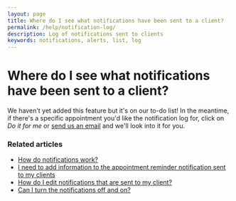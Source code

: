 ```yaml
---
layout: page
title: Where do I see what notifications have been sent to a client?
permalink: /help/notification-log/
description: Log of notifications sent to clients
keywords: notifications, alerts, list, log
---
```


# Where do I see what notifications have been sent to a client?

We haven't yet added this feature but it's on our to-do list! In the meantime, if there's a specific appointment you'd like the notification log for, click on *Do it for me* or [send us an email](mailto:support@appointmentguru.co) and we'll look into it for you.

### Related articles

* [How do notifications work?](/help/how-do-notifications-work)
* [I need to add information to the appointment reminder notification sent to my clients](/help/edit-notifications)
* [How do I edit notifications that are sent to my client?](/help/edit-notifications)
* [Can I turn the notifications off and on?](/help/turning-notifications-off-and-on)
